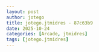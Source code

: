 ```yaml
---
layout: post
author: jotego
title: jotego.jtmidres - 87c63b9
date: 2025-10-24
categories: [Arcade, jtmidres]
tags: [jotego.jtmidres]
---
```


